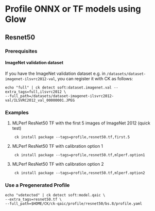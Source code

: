 
# Profile ONNX or TF models using Glow

## Resnet50

### Prerequisites

#### ImageNet validation dataset

If you have the ImageNet validation dataset e.g. in `/datasets/dataset-imagenet-ilsvrc2012-val`, you can register it with CK as follows:

    echo "full" | ck detect soft:dataset.imagenet.val --extra_tags=full,ilsvrc2012 \
    --full_path=/datasets/dataset-imagenet-ilsvrc2012-val/ILSVRC2012_val_00000001.JPEG

### Examples

1. MLPerf ResNet50 TF with the first 5 images of ImageNet 2012 (quick test) 
						 
		ck install package --tags=profile,resnet50.tf,first.5
2. MLPerf ResNet50 TF with calibration option 1

		ck install package --tags=profile,resnet50.tf,mlperf.option1
3. MLPerf ResNet50 TF with calibration option 2

		ck install package --tags=profile,resnet50.tf,mlperf.option2

### Use a Pregenerated Profile
	echo "vdetected" | ck detect soft:model.qaic \
	--extra_tags=resnet50.tf \
	--full_path=$HOME/CK/ck-qaic/profile/resnet50/bs.8/profile.yaml
